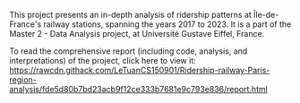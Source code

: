 This project presents an in-depth analysis of ridership patterns at Île-de-France's railway stations, spanning the years 2017 to 2023. It is a part of the Master 2 - Data Analysis project, at Université Gustave Eiffel, France. 

To read the comprehensive report (including code, analysis, and interpretations) of the project, click here to view it: https://rawcdn.githack.com/LeTuanCS150901/Ridership-railway-Paris-region-analysis/fde5d80b7bd23acb9f12ce333b7681e9c793e836/report.html
